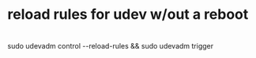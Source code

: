 # reload rules for udev w/out a reboot
#
sudo udevadm control --reload-rules && sudo udevadm trigger

